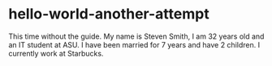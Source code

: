 # hello-world-another-attempt
This time without the guide.
My name is Steven Smith, I am 32 years old and an IT student at ASU. I have been married for 7 years and have 2 children. I currently work at Starbucks.
